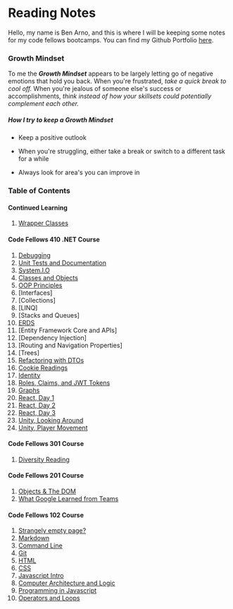# Reading Notes

Hello, my name is Ben Arno, and this is where I will be keeping some notes for my code fellows bootcamps. You can find my Github Portfolio [here](https://github.com/Barnord).

### Growth Mindset

To me the ***Growth Mindset*** appears to be largely letting go of negative emotions that hold you back. When you're frustrated, *take a quick break to cool off.* When you're jealous of someone else's success or accomplishments, *think instead of how your skillsets could potentially complement each other.*

##### How I try to keep a ***Growth Mindset***

* Keep a positive outlook
- When you're struggling, either take a break or switch to a different task for a while
* Always look for area's you can improve in


### Table of Contents

#### Continued Learning
1. [Wrapper Classes](wrapper.md)

#### Code Fellows 410 .NET Course
1. [Debugging](debugging.md)
2. [Unit Tests and Documentation](testing.md)
3. [System.I.O](systemio.md)
4. [Classes and Objects](classes.md)
5. [OOP Principles](oop.md)
7. [Interfaces]
8. [Collections]
9. [LINQ]
10. [Stacks and Queues]
11. [ERDS](erds.md)
12. [Entity Framework Core and APIs]
13. [Dependency Injection]
14. [Routing and Navigation Properties]
15. [Trees]
16. [Refactoring with DTOs](dataTransferObjects.md)
17. [Cookie Readings](testingSwaggerDeployments.md)
18. [Identity](identity.md)
19. [Roles, Claims, and JWT Tokens](rolesClaimsJWTTokens.md)
20. [Graphs](graphs.md)
21. [React, Day 1](reactd1.md)
22. [React, Day 2]()
23. [React, Day 3](reactd3.md)
24. [Unity, Looking Around](unity2.md)
25. [Unity, Player Movement](unity1.md)

#### Code Fellows 301 Course
1. [Diversity Reading](diversity.md)

#### Code Fellows 201 Course
1. [Objects & The DOM](objects.md)
2. [What Google Learned from Teams](teams.md)


#### Code Fellows 102 Course
1. [Strangely empty page?](markdown.md)
2. [Markdown](learn-markdown.md)
3. [Command Line](commandlinecheatsheet.md)
4. [Git](gitnotes.md)
5. [HTML](html.md)
6. [CSS](css.md)
7. [Javascript Intro](js-intro.md)
8. [Computer Architecture and Logic](gates.md)
9. [Programming in Javascript](program-js.md)
10. [Operators and Loops](fun-part.md)